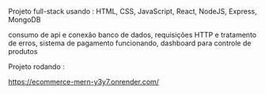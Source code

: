 Projeto full-stack usando : 
HTML, CSS, JavaScript, React, NodeJS, Express, MongoDB

consumo de api e conexão banco de dados, requisições HTTP e tratamento de erros, sistema de pagamento funcionando, dashboard para controle de produtos

Projeto rodando : 

https://ecommerce-mern-y3y7.onrender.com/
